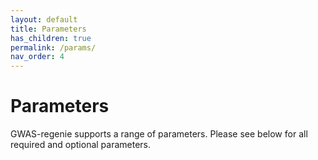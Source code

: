 ```yaml
---
layout: default
title: Parameters
has_children: true
permalink: /params/
nav_order: 4
---
```


# Parameters

GWAS-regenie supports a range of parameters. Please see below for all required and optional parameters.
